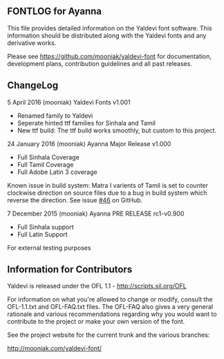 FONTLOG for Ayanna
-------------------

This file provides detailed information on the Yaldevi font software.
This information should be distributed along with the Yaldevi fonts and any derivative works.

Please see https://github.com/mooniak/yaldevi-font for documentation, development plans, contribution guidelines and all past releases.

ChangeLog
----------

5 April 2016 (mooniak) Yaldevi Fonts v1.001
- Renamed family to Yaldevi
- Seperate hinted ttf families for Sinhala and Tamil
- New ttf build: The ttf build works smoothly, but custom to this project.


24 January 2016 (mooniak) Ayanna Major Release v1.000
- Full Sinhala Coverage
- Full Tamil Coverage
- Full Adobe Latin 3 coverage

Known issue in build system: Matra I varients of Tamil is set to counter clockwise direction on source files due to a bug in build system which reverse the direction. See issue [#46](https://github.com/mooniak/yaldevi-font/issues/46) on GitHub.


7 December 2015 (mooniak) Ayanna PRE RELEASE rc1-v0.900
- Full Sinhala support
- Full Latin Support

For external testing purposes



Information for Contributors
------------------------------

Yaldevi is released under the OFL 1.1 - http://scripts.sil.org/OFL

For information on what you're allowed to change or modify, consult the
OFL-1.1.txt and OFL-FAQ.txt files. The OFL-FAQ also gives a very general
rationale and various recommendations regarding why you would want to
contribute to the project or make your own version of the font.

See the project website for the current trunk and the various branches:

http://mooniak.com/yaldevi-font/
